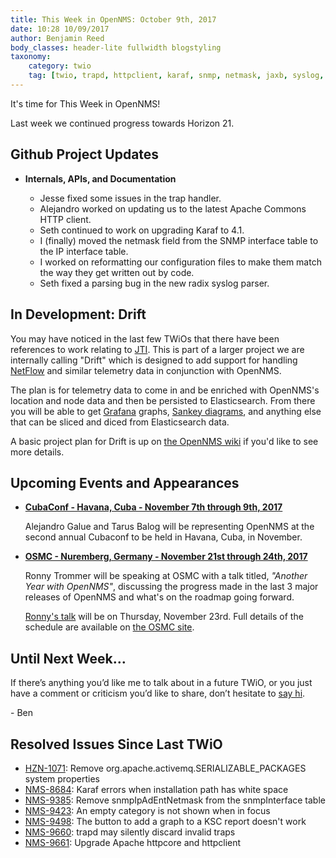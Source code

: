 ```yaml
---
title: This Week in OpenNMS: October 9th, 2017
date: 10:28 10/09/2017
author: Benjamin Reed
body_classes: header-lite fullwidth blogstyling
taxonomy:
    category: twio
    tag: [twio, trapd, httpclient, karaf, snmp, netmask, jaxb, syslog, drift, jti, netflow, olf, cubaconf, osmc]
---
```


It's time for This Week in OpenNMS!

Last week we continued progress towards Horizon 21.

<!-- git log --author=bamboo@opennms.org --invert-grep --all --no-merges --since='2017-10-02 00:00:00' --until='2017-10-09 00:00:00' --format='%Cblue%ai %Cgreen%aN %Creset%s %Cblue(%H)%Cred%d' --author-date-order | sort | less -R -->

## Github Project Updates

* __Internals, APIs, and Documentation__

  * Jesse fixed some issues in the trap handler.
  * Alejandro worked on updating us to the latest Apache Commons HTTP client.
  * Seth continued to work on upgrading Karaf to 4.1.
  * I (finally) moved the netmask field from the SNMP interface table to the IP interface table.
  * I worked on reformatting our configuration files to make them match the way they get written out by code.
  * Seth fixed a parsing bug in the new radix syslog parser.


## In Development: Drift

You may have noticed in the last few TWiOs that there have been references to work relating to [JTI](https://www.juniper.net/documentation/en_US/junos/topics/concept/junos-telemetry-interface-oveview.html).  This is part of a larger project we are internally calling "Drift" which is designed to add support for handling [NetFlow](https://en.wikipedia.org/wiki/NetFlow) and similar telemetry data in conjunction with OpenNMS.

The plan is for telemetry data to come in and be enriched with OpenNMS's location and node data and then be persisted to Elasticsearch. From there you will be able to get [Grafana](https://grafana.com/) graphs, [Sankey diagrams](https://en.wikipedia.org/wiki/Sankey_diagram), and anything else that can be sliced and diced from Elasticsearch data.

A basic project plan for Drift is up on [the OpenNMS wiki](https://wiki.opennms.org/wiki/DevProjects/Drift) if you'd like to see more details.


## Upcoming Events and Appearances

* __[CubaConf - Havana, Cuba - November 7th through 9th, 2017](http://www.cubaconf.org/)__

  Alejandro Galue and Tarus Balog will be representing OpenNMS at the second annual Cubaconf to be held in Havana, Cuba, in November.

* __[OSMC - Nuremberg, Germany - November 21st through 24th, 2017](https://osmc.de/)__

  Ronny Trommer will be speaking at OSMC with a talk titled, _"Another Year with OpenNMS"_, discussing the progress made in the last 3 major releases of OpenNMS and what's on the roadmap going forward.

  [Ronny's talk](https://osmc.de/events/en-another-year-with-opennms/) will be on Thursday, November 23rd.
  Full details of the schedule are available on [the OSMC site](https://osmc.de/schedule/).


## Until Next Week…

If there’s anything you’d like me to talk about in a future TWiO, or you just have a comment or criticism you’d like to share, don’t hesitate to [say hi](mailto:twio@opennms.org).

\- Ben

<!--
  https://github.com/OpenNMS/twio-fodder/blob/master/scripts/twio-issues-list.pl
-->

## Resolved Issues Since Last TWiO

* [HZN-1071](https://issues.opennms.org/browse/HZN-1071): Remove org.apache.activemq.SERIALIZABLE_PACKAGES system properties
* [NMS-8684](https://issues.opennms.org/browse/NMS-8684): Karaf errors when installation path has white space
* [NMS-9385](https://issues.opennms.org/browse/NMS-9385): Remove snmpIpAdEntNetmask from the snmpInterface table
* [NMS-9423](https://issues.opennms.org/browse/NMS-9423): An empty category is not shown when in focus
* [NMS-9498](https://issues.opennms.org/browse/NMS-9498): The button to add a graph to a KSC report doesn't work
* [NMS-9660](https://issues.opennms.org/browse/NMS-9660): trapd may silently discard invalid traps
* [NMS-9661](https://issues.opennms.org/browse/NMS-9661): Upgrade Apache httpcore and httpclient